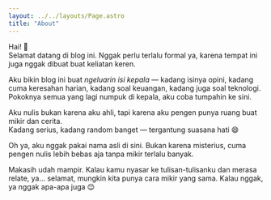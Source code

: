 ```yaml
---
layout: ../../layouts/Page.astro
title: "About"
---
```



Hai! 👋  
Selamat datang di blog ini. Nggak perlu terlalu formal ya, karena tempat ini juga nggak dibuat buat keliatan keren.

Aku bikin blog ini buat *ngeluarin isi kepala* — kadang isinya opini, kadang cuma keresahan harian, kadang soal keuangan, kadang juga soal teknologi. Pokoknya semua yang lagi numpuk di kepala, aku coba tumpahin ke sini.

Aku nulis bukan karena aku ahli, tapi karena aku pengen punya ruang buat mikir dan cerita.  
Kadang serius, kadang random banget — tergantung suasana hati 😄

Oh ya, aku nggak pakai nama asli di sini. Bukan karena misterius, cuma pengen nulis lebih bebas aja tanpa mikir terlalu banyak.

Makasih udah mampir. Kalau kamu nyasar ke tulisan-tulisanku dan merasa relate, ya... selamat, mungkin kita punya cara mikir yang sama. Kalau nggak, ya nggak apa-apa juga 😌
